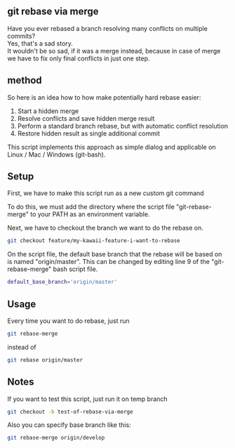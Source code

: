 ## git rebase via merge ##

Have you ever rebased a branch resolving many conflicts on multiple commits?  
Yes, that's a sad story.  
It wouldn't be so sad, if it was a merge instead, because in case of merge 
we have to fix only final conflicts in just one step.

## method ##

So here is an idea how to how make potentially hard rebase easier:
1. Start a hidden merge
2. Resolve conflicts and save hidden merge result
3. Perform a standard branch rebase, but with automatic conflict resolution
4. Restore hidden result as single additional commit

This script implements this approach as simple dialog and applicable on Linux / Mac / Windows (git-bash).

## Setup ##

First, we have to make this script run as a new custom git command

To do this, we must add the directory where the script file "git-rebase-merge" to your PATH as an environment variable.

Next, we have to checkout the branch we want to do the rebase on.

```bash
git checkout feature/my-kawaii-feature-i-want-to-rebase
```

On the script file, the default base branch that the rebase will be based on is named "origin/master".
This can be changed by editing line 9 of the "git-rebase-merge" bash script file.

```bash
default_base_branch='origin/master'
```

## Usage ##

Every time you want to do rebase, just run

```bash
git rebase-merge
```

instead of

```bash
git rebase origin/master
```

## Notes ##

If you want to test this script, just run it on temp branch

```bash
git checkout -b test-of-rebase-via-merge
```

Also you can specify base branch like this:

```bash
git rebase-merge origin/develop
```